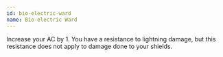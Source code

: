 ```yaml
---
id: bio-electric-ward
name: Bio-electric Ward
---
```

Increase your AC by 1. You have a resistance to lightning damage, but this resistance does not apply to damage
done to your shields.
